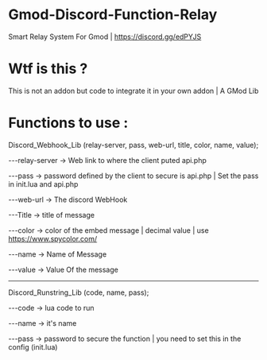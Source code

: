 # Gmod-Discord-Function-Relay
Smart Relay System For Gmod | https://discord.gg/edPYJS

# Wtf is this ?

This is not an addon but code to integrate it in your own addon | A GMod Lib

# Functions to use :

Discord_Webhook_Lib (relay-server, pass, web-url, title, color, name, value);

---relay-server -> Web link to where the client puted api.php
   
---pass -> password defined by the client to secure is api.php | Set the pass in init.lua and api.php
   
---web-url -> The discord WebHook
   
---Title -> title of message
   
---color -> color of the embed message | decimal value | use https://www.spycolor.com/
   
---name -> Name of Message
   
---value -> Value Of the message
_______________________________________________________________________________________________________________________________
   
Discord_Runstring_Lib (code, name, pass);

---code -> lua code to run 
   
---name -> it's name
   
---pass -> password to secure the function | you need to set this in the config (init.lua)
